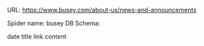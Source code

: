 URL: https://www.busey.com/about-us/news-and-announcements

Spider name: busey
DB Schema:

date
title
link
content
